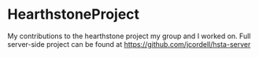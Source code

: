 # HearthstoneProject
My contributions to the hearthstone project my group and I worked on. Full server-side project can be found at https://github.com/jcordell/hsta-server
